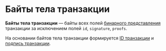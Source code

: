 # Байты тела транзакции

**Байты тела транзакции** — байты всех полей [бинарного представления](/blockchain/binary-format/transaction-binary-format.md) транзакции за исключением полей `id`, `signature`, `proofs`.

На основании байтов тела транзакции формируется [ID транзакции](/blockchain/transaction/transaction-id.md) и [подпись транзакции](/blockchain/transaction/transaction-signature.md).
